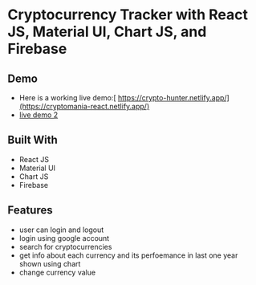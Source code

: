 # Cryptocurrency Tracker with React JS, Material UI, Chart JS, and Firebase


## Demo
- Here is a working live demo:[ https://crypto-hunter.netlify.app/](https://cryptomania-react.netlify.app/)
- [live demo 2 ](https://cryptomania-react-app.netlify.app/)

## Built With 
- React JS
- Material UI
- Chart JS
- Firebase


## Features
- user can login and logout
- login using google account
- search for cryptocurrencies
- get info about each currency and its perfoemance in last one year shown using chart
- change currency value